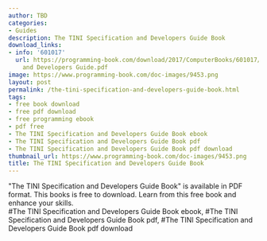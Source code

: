 ```yaml
---
author: TBD
categories:
- Guides
description: The TINI Specification and Developers Guide Book
download_links:
- info: '601017'
  url: https://programming-book.com/download/2017/ComputerBooks/601017/The TINI Specification
    and Developers Guide.pdf
image: https://www.programming-book.com/doc-images/9453.png
layout: post
permalink: /the-tini-specification-and-developers-guide-book.html
tags:
- free book download
- free pdf download
- free programming ebook
- pdf free
- The TINI Specification and Developers Guide Book ebook
- The TINI Specification and Developers Guide Book pdf
- The TINI Specification and Developers Guide Book pdf download
thumbnail_url: https://www.programming-book.com/doc-images/9453.png
title: The TINI Specification and Developers Guide Book
---
```


 
<div class="item-desc text-justify">
  "The TINI Specification and Developers Guide Book" is available in PDF format. This books is free to download. Learn from this free book and enhance your skills.
  <br>
  #The TINI Specification and Developers Guide Book ebook, #The TINI Specification and Developers Guide Book pdf, #The TINI Specification and Developers Guide Book pdf download
</div>